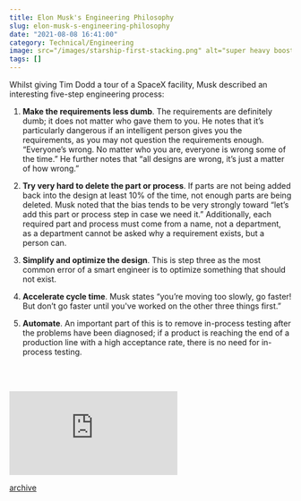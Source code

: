 ```yaml
---
title: Elon Musk's Engineering Philosophy
slug: elon-musk-s-engineering-philosophy
date: "2021-08-08 16:41:00"
category: Technical/Engineering
image: src="/images/starship-first-stacking.png" alt="super heavy booster stacking"
tags: []
---
```


Whilst giving Tim Dodd a tour of a SpaceX facility, Musk described an interesting five-step engineering process:

1.  **Make the requirements less dumb**. The requirements are definitely dumb; it
    does not matter who gave them to you. He notes that it’s particularly
    dangerous if an intelligent person gives you the requirements, as you may
    not question the requirements enough. “Everyone’s wrong. No matter who you
    are, everyone is wrong some of the time.” He further notes that “all designs
    are wrong, it’s just a matter of how wrong.”

1.  **Try very hard to delete the part or process**. If parts are not being added
    back into the design at least 10% of the time, not enough parts are being
    deleted. Musk noted that the bias tends to be very strongly toward “let’s
    add this part or process step in case we need it.” Additionally, each
    required part and process must come from a name, not a department, as a
    department cannot be asked why a requirement exists, but a person can.

1.  **Simplify and optimize the design**. This is step three as the most common
    error of a smart engineer is to optimize something that should not exist.

1.  **Accelerate cycle time**. Musk states “you’re moving too slowly, go faster! But
    don’t go faster until you've worked on the other three things first.”

1.  **Automate**. An important part of this is to remove in-process testing after
    the problems have been diagnosed; if a product is reaching the end of a
    production line with a high acceptance rate, there is no need for in-process
    testing.

<br></br>

<div class="relative mt-3" style={{[padding-top: 56.25%]}}>
  <iframe
    class="absolute inset-0 w-full h-full"
    src="https://youtube.com/embed/t705r8ICkRw"
    frameborder="0"
    allow="autoplay; encrypted-media" allowfullscreen >
  </iframe>
</div>

[archive](https://storage.googleapis.com/assets.johnmathews.is/movies/Starbase-Factory-Tour-with-Elon-Musk-Part-1.mp4)
